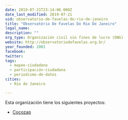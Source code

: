 ```yaml
---
date: 2019-07-21T23:14:06.000Z
date_last_modified: 2019-07-21
uid: observatorio-de-favelas-do-rio-de-janeiro
title: "Observatório De Favelas Do Rio De Janeiro"
legal_name: 
description: ""
org_type: Organización civil sin fines de lucro (ONG)
website: http://observatoriodefavelas.org.br/
year_founded: 2001
facebook: 
twitter: 
tags:
  - mapeo-ciudadano
  - participación-ciudadana
  - periodismo-de-datos
cities: 
  - Río de Janeiro

---
```


Esta organización tiene los siguientes proyectos:

- [Cocozap](/proyectos/cocozap)
